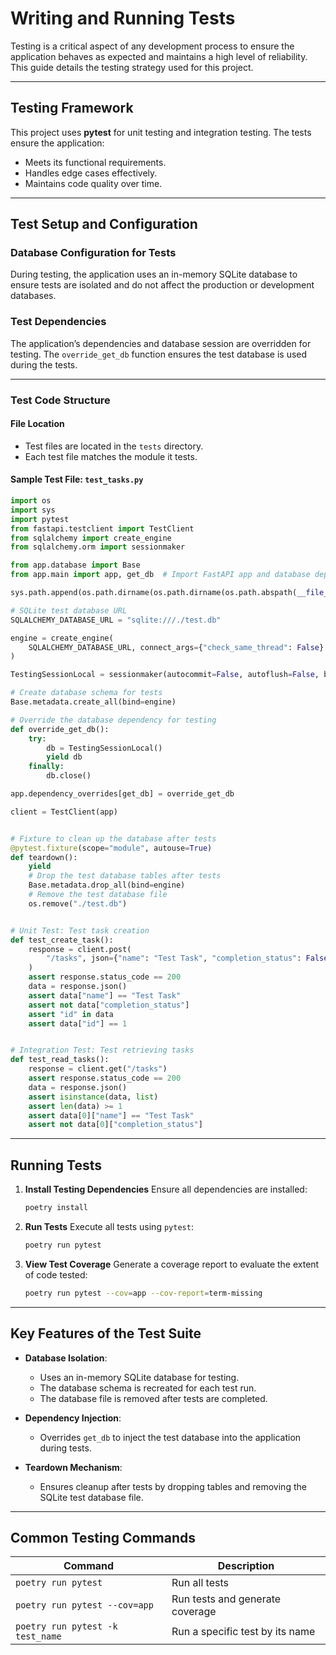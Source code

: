 # Writing and Running Tests

Testing is a critical aspect of any development process to ensure the application behaves as expected and maintains a high level of reliability. This guide details the testing strategy used for this project.

---

## Testing Framework

This project uses **pytest** for unit testing and integration testing. The tests ensure the application:

- Meets its functional requirements.
- Handles edge cases effectively.
- Maintains code quality over time.

---

## Test Setup and Configuration

### Database Configuration for Tests

During testing, the application uses an in-memory SQLite database to ensure tests are isolated and do not affect the production or development databases.

### Test Dependencies

The application’s dependencies and database session are overridden for testing. The `override_get_db` function ensures the test database is used during the tests.

---

### Test Code Structure

#### File Location
- Test files are located in the `tests` directory.
- Each test file matches the module it tests.

#### Sample Test File: `test_tasks.py`

```python
import os
import sys
import pytest
from fastapi.testclient import TestClient
from sqlalchemy import create_engine
from sqlalchemy.orm import sessionmaker

from app.database import Base
from app.main import app, get_db  # Import FastAPI app and database dependencies

sys.path.append(os.path.dirname(os.path.dirname(os.path.abspath(__file__))))

# SQLite test database URL
SQLALCHEMY_DATABASE_URL = "sqlite:///./test.db"

engine = create_engine(
    SQLALCHEMY_DATABASE_URL, connect_args={"check_same_thread": False}
)

TestingSessionLocal = sessionmaker(autocommit=False, autoflush=False, bind=engine)

# Create database schema for tests
Base.metadata.create_all(bind=engine)

# Override the database dependency for testing
def override_get_db():
    try:
        db = TestingSessionLocal()
        yield db
    finally:
        db.close()

app.dependency_overrides[get_db] = override_get_db

client = TestClient(app)


# Fixture to clean up the database after tests
@pytest.fixture(scope="module", autouse=True)
def teardown():
    yield
    # Drop the test database tables after tests
    Base.metadata.drop_all(bind=engine)
    # Remove the test database file
    os.remove("./test.db")


# Unit Test: Test task creation
def test_create_task():
    response = client.post(
        "/tasks", json={"name": "Test Task", "completion_status": False}
    )
    assert response.status_code == 200
    data = response.json()
    assert data["name"] == "Test Task"
    assert not data["completion_status"]
    assert "id" in data
    assert data["id"] == 1


# Integration Test: Test retrieving tasks
def test_read_tasks():
    response = client.get("/tasks")
    assert response.status_code == 200
    data = response.json()
    assert isinstance(data, list)
    assert len(data) >= 1
    assert data[0]["name"] == "Test Task"
    assert not data[0]["completion_status"]
```

---

## Running Tests

1. **Install Testing Dependencies**
   Ensure all dependencies are installed:
   ```bash
   poetry install
   ```

2. **Run Tests**
   Execute all tests using `pytest`:
   ```bash
   poetry run pytest
   ```

3. **View Test Coverage**
   Generate a coverage report to evaluate the extent of code tested:
   ```bash
   poetry run pytest --cov=app --cov-report=term-missing
   ```

---

## Key Features of the Test Suite

- **Database Isolation**:
  - Uses an in-memory SQLite database for testing.
  - The database schema is recreated for each test run.
  - The database file is removed after tests are completed.

- **Dependency Injection**:
  - Overrides `get_db` to inject the test database into the application during tests.

- **Teardown Mechanism**:
  - Ensures cleanup after tests by dropping tables and removing the SQLite test database file.

---

## Common Testing Commands

| Command                         | Description                          |
|---------------------------------|--------------------------------------|
| `poetry run pytest`             | Run all tests                       |
| `poetry run pytest --cov=app`   | Run tests and generate coverage      |
| `poetry run pytest -k test_name`| Run a specific test by its name      |
